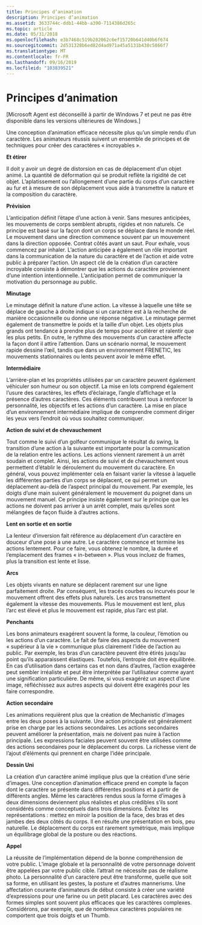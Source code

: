```yaml
---
title: Principes d’animation
description: Principes d’animation
ms.assetid: 3633744c-ddb1-44bb-a390-7114386d265c
ms.topic: article
ms.date: 05/31/2018
ms.openlocfilehash: e3b7468c519b282062c6ef15720b641d40b6f674
ms.sourcegitcommit: 2d531328b6ed82d4ad971a45a5131b430c5866f7
ms.translationtype: MT
ms.contentlocale: fr-FR
ms.lasthandoff: 09/16/2019
ms.locfileid: "103839521"
---
```

# <a name="animation-principles"></a>Principes d’animation

\[Microsoft Agent est déconseillé à partir de Windows 7 et peut ne pas être disponible dans les versions ultérieures de Windows.\]

Une conception d’animation efficace nécessite plus qu’un simple rendu d’un caractère. Les animateurs réussis suivent un ensemble de principes et de techniques pour créer des caractères « incroyables ».

**Et étirer**

Il doit y avoir un degré de distorsion en cas de déplacement d’un objet animé. La quantité de déformation qui se produit reflète la rigidité de cet objet. L’aplatissement ou l’allongement d’une partie du corps d’un caractère au fur et à mesure de son déplacement vous aide à transmettre la nature et la composition du caractère.

**Prévision**

L’anticipation définit l’étape d’une action à venir. Sans mesures anticipées, les mouvements de corps semblent abrupts, rigides et non naturels. Ce principe est basé sur la façon dont un corps se déplace dans le monde réel. Le mouvement dans une direction commence souvent par un mouvement dans la direction opposée. Contrat côtés avant un saut. Pour exhale, vous commencez par inhaler. L’action anticipée a également un rôle important dans la communication de la nature du caractère et de l’action et aide votre public à préparer l’action. Un aspect clé de la création d’un caractère incroyable consiste à démontrer que les actions du caractère proviennent d’une intention intentionnelle. L’anticipation permet de communiquer la motivation du personnage au public.

**Minutage**

Le minutage définit la nature d’une action. La vitesse à laquelle une tête se déplace de gauche à droite indique si un caractère est à la recherche de manière occasionnelle ou donne une réponse négative. Le minutage permet également de transmettre le poids et la taille d’un objet. Les objets plus grands ont tendance à prendre plus de temps pour accélérer et ralentir que les plus petits. En outre, le rythme des mouvements d’un caractère affecte la façon dont il attire l’attention. Dans un scénario normal, le mouvement rapide dessine l’œil, tandis que dans un environnement FRENETIC, les mouvements stationnaires ou lents peuvent avoir le même effet.

**Intermédiaire**

L’arrière-plan et les propriétés utilisées par un caractère peuvent également véhiculer son humeur ou son objectif. La mise en lots comprend également l’usure des caractères, les effets d’éclairage, l’angle d’affichage et la présence d’autres caractères. Ces éléments contribuent tous à renforcer la personnalité, les objectifs et les actions d’un caractère. La mise en place d’un environnement intermédiaire implique de comprendre comment diriger les yeux vers l’endroit où vous souhaitez communiquer.

**Action de suivi et de chevauchement**

Tout comme le suivi d’un golfeur communique le résultat du swing, la transition d’une action à la suivante est importante pour la communication de la relation entre les actions. Les actions viennent rarement à un arrêt soudain et complet. Ainsi, les actions de suivi et de chevauchement vous permettent d’établir le déroulement du mouvement du caractère. En général, vous pouvez implémenter cela en faisant varier la vitesse à laquelle les différentes parties d’un corps se déplacent, ce qui permet un déplacement au-delà de l’aspect principal du mouvement. Par exemple, les doigts d’une main suivent généralement le mouvement du poignet dans un mouvement manuel. Ce principe insiste également sur le principe que les actions ne doivent pas arriver à un arrêt complet, mais qu’elles sont mélangées de façon fluide à d’autres actions.

**Lent en sortie et en sortie**

La lenteur d’inversion fait référence au déplacement d’un caractère en douceur d’une pose à une autre. Le caractère commence et termine les actions lentement. Pour ce faire, vous obtenez le nombre, la durée et l’emplacement des frames « in-between ». Plus vous incluez de frames, plus la transition est lente et lisse.

**Arcs**

Les objets vivants en nature se déplacent rarement sur une ligne parfaitement droite. Par conséquent, les tracés courbes ou incurvés pour le mouvement offrent des effets plus naturels. Les arcs transmettent également la vitesse des mouvements. Plus le mouvement est lent, plus l’arc est élevé et plus le mouvement est rapide, plus l’arc est plat.

**Penchants**

Les bons animateurs exagérent souvent la forme, la couleur, l’émotion ou les actions d’un caractère. Le fait de faire des aspects du mouvement « supérieur à la vie » communique plus clairement l’idée de l’action au public. Par exemple, les bras d’un caractère peuvent être étirés jusqu’au point qu’ils apparaissent élastiques. Toutefois, l’entropie doit être équilibrée. En cas d’utilisation dans certains cas et non dans d’autres, l’action exagérée peut sembler irréaliste et peut être interprétée par l’utilisateur comme ayant une signification particulière. De même, si vous exagéréz un aspect d’une image, réfléchissez aux autres aspects qui doivent être exagérés pour les faire correspondre.

**Action secondaire**

Les animations requièrent plus que la création de Mechanistic d’images entre les deux poses à la suivante. Une action principale est généralement prise en charge par les actions secondaires. Les actions secondaires peuvent améliorer la présentation, mais ne doivent pas nuire à l’action principale. Les expressions faciales peuvent souvent être utilisées comme des actions secondaires pour le déplacement du corps. La richesse vient de l’ajout d’éléments qui prennent en charge l’idée principale.

**Dessin Uni**

La création d’un caractère animé implique plus que la création d’une série d’images. Une conception d’animation efficace prend en compte la façon dont le caractère se présente dans différentes positions et à partir de différents angles. Même les caractères rendus sous la forme d’images à deux dimensions deviennent plus réalistes et plus crédibles s’ils sont considérés comme conceptuels dans trois dimensions. Évitez les représentations : mettez en miroir la position de la face, des bras et des jambes des deux côtés du corps. Il en résulte une présentation en bois, peu naturelle. Le déplacement du corps est rarement symétrique, mais implique un équilibrage global de la posture ou des réactions.

**Appel**

La réussite de l’implémentation dépend de la bonne compréhension de votre public. L’image globale et la personnalité de votre personnage doivent être appelées par votre public cible. l’attrait ne nécessite pas de réalisme photo. La personnalité d’un caractère peut être transforme, quelle que soit sa forme, en utilisant les gestes, la posture et d’autres mannerisms. Une affectation courante d’animateurs de début consiste à créer une variété d’expressions pour une farine ou un petit placard. Les caractères avec des formes simples sont souvent plus efficaces que les caractères complexes. Considérons, par exemple, que de nombreux caractères populaires ne comportent que trois doigts et un Thumb.

 

 




